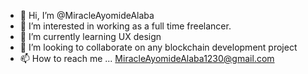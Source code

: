 - 👋 Hi, I’m @MiracleAyomideAlaba
- 👀 I’m interested in working as a full time freelancer.
- 🌱 I’m currently learning UX design
- 💞️ I’m looking to collaborate on any blockchain development project
- 📫 How to reach me ... MiracleAyomideAlaba1230@gmail.com

<!---
MiracleAyomideAlaba/MiracleAyomideAlaba is a ✨ special ✨ repository because its `README.md` (this file) appears on your GitHub profile.
You can click the Preview link to take a look at your changes.
--->
